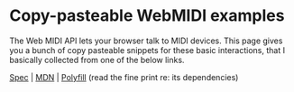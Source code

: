 Copy-pasteable WebMIDI examples
=================
The Web MIDI API lets your browser talk to MIDI devices. This page gives you a bunch of copy pasteable snippets for these basic interactions, that I basically collected from one of the below links.


<a href="https://webaudio.github.io/web-midi-api/">Spec</a> |
<a href="https://developer.mozilla.org/en-US/docs/Web/API/MIDIAccess">MDN</a> |
<a href="http://cwilso.github.io/WebMIDIAPIShim/">Polyfill</a> (read the fine print re: its dependencies)
